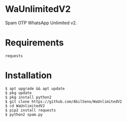 # WaUnlimitedV2
Spam OTP WhatsApp Unlimited v2.
# Requirements
```
requests
```
# Installation
``` 
$ apt upgrade && apt update
$ pkg update
$ pkg install python2
$ git clone https://github.com/AbilSeno/WaUnlimitedV2
$ cd WaUnlimitedV2
$ pip2 install requests
$ python2 spam.py
```
